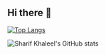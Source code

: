 ## Hi there 👋

[![Top Langs](https://github-readme-stats.vercel.app/api/top-langs/?username=whit3hawks&layout=compact&card_width=445)](https://github.com/anuraghazra/github-readme-stats)

![Sharif Khaleel's GitHub stats](https://github-readme-stats.vercel.app/api?username=whit3hawks)
